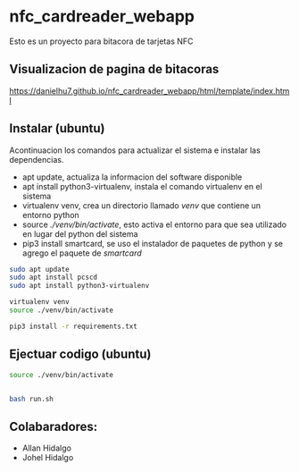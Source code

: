 # nfc_cardreader_webapp
Esto es un proyecto para bitacora de tarjetas NFC

## Visualizacion de pagina de bitacoras

https://danielhu7.github.io/nfc_cardreader_webapp/html/template/index.html

## Instalar (ubuntu)

Acontinuacion los comandos para actualizar el sistema e instalar las dependencias.

- apt update, actualiza la informacion del software disponible
- apt install python3-virtualenv, instala el comando virtualenv en el sistema
- virtualenv venv, crea un directorio llamado _venv_ que contiene un entorno python
- source _./venv/bin/activate_, esto activa el entorno para que sea utilizado en lugar del python del sistema
- pip3 install smartcard, se uso el instalador de paquetes de python y se agrego el paquete de _smartcard_

```bash
sudo apt update
sudo apt install pcscd
sudo apt install python3-virtualenv

virtualenv venv
source ./venv/bin/activate

pip3 install -r requirements.txt

```

## Ejectuar codigo (ubuntu)

```bash
source ./venv/bin/activate


bash run.sh

```
## Colabaradores:
- Allan Hidalgo
- Johel Hidalgo
